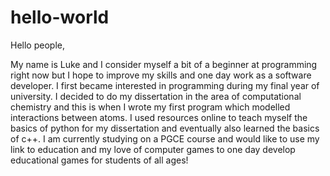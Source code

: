 # hello-world

Hello people,

My name is Luke and I consider myself a bit of a beginner at programming right now but I hope to improve my skills and one day
work as a software developer.
I first became interested in programming during my final year of university. I decided to do my dissertation in the area of
computational chemistry and this is when I wrote my first program which modelled interactions between atoms. I used resources
online to teach myself the basics of python for my dissertation and eventually also learned the basics of c++.
I am currently studying on a PGCE course and would like to use my link to education and my love of computer games to one day
develop educational games for students of all ages!
